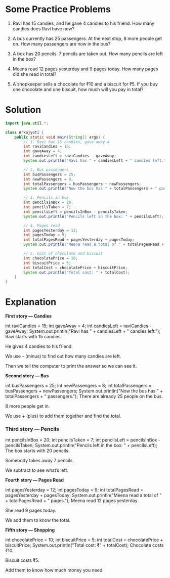 # Some Practice Problems

1. Ravi has 15 candies, and he gave 4 candies to his friend. How many candies does Ravi have now?

2. A bus currently has 25 passengers. At the next stop, 8 more people get on. How many passengers are now in the bus?

3. A box has 20 pencils. 7 pencils are taken out. How many pencils are left in the box?

4. Meena read 12 pages yesterday and 9 pages today. How many pages did she read in total?

5. A shopkeeper sells a chocolate for ₹10 and a biscuit for ₹5. If you buy one chocolate and one biscuit, how much will you pay in total?

# Solution

```Java
import java.util.*;

class Arkajyoti {
    public static void main(String[] args) {
        // 1. Ravi has 15 candies, gave away 4
        int raviCandies = 15;
        int gaveAway = 4;
        int candiesLeft = raviCandies - gaveAway;
        System.out.println("Ravi has " + candiesLeft + " candies left.");

        // 2. Bus passengers
        int busPassengers = 25;
        int newPassengers = 8;
        int totalPassengers = busPassengers + newPassengers;
        System.out.println("Now the bus has " + totalPassengers + " passengers.");

        // 3. Pencils in box
        int pencilsInBox = 20;
        int pencilsTaken = 7;
        int pencilsLeft = pencilsInBox - pencilsTaken;
        System.out.println("Pencils left in the box: " + pencilsLeft);

        // 4. Pages read
        int pagesYesterday = 12;
        int pagesToday = 9;
        int totalPagesRead = pagesYesterday + pagesToday;
        System.out.println("Meena read a total of " + totalPagesRead + " pages.");

        // 5. Cost of chocolate and biscuit
        int chocolatePrice = 10;
        int biscuitPrice = 5;
        int totalCost = chocolatePrice + biscuitPrice;
        System.out.println("Total cost: " + totalCost);
    }
}
```

# Explanation

**First story — Candies**

int raviCandies = 15;
int gaveAway = 4;
int candiesLeft = raviCandies - gaveAway;
System.out.println("Ravi has " + candiesLeft + " candies left.");
Ravi starts with 15 candies.

He gives 4 candies to his friend.

We use - (minus) to find out how many candies are left.

Then we tell the computer to print the answer so we can see it.


**Second story — Bus**

int busPassengers = 25;
int newPassengers = 8;
int totalPassengers = busPassengers + newPassengers;
System.out.println("Now the bus has " + totalPassengers + " passengers.");
There are already 25 people on the bus.

8 more people get in.

We use + (plus) to add them together and find the total.


<h3>Third story — Pencils</h3>

int pencilsInBox = 20;
int pencilsTaken = 7;
int pencilsLeft = pencilsInBox - pencilsTaken;
System.out.println("Pencils left in the box: " + pencilsLeft);
The box starts with 20 pencils.

Somebody takes away 7 pencils.

We subtract to see what’s left.


**Fourth story — Pages Read**

int pagesYesterday = 12;
int pagesToday = 9;
int totalPagesRead = pagesYesterday + pagesToday;
System.out.println("Meena read a total of " + totalPagesRead + " pages.");
Meena read 12 pages yesterday.

She read 9 pages today.

We add them to know the total.


**Fifth story — Shopping**

int chocolatePrice = 10;
int biscuitPrice = 5;
int totalCost = chocolatePrice + biscuitPrice;
System.out.println("Total cost: ₹" + totalCost);
Chocolate costs ₹10.

Biscuit costs ₹5.

Add them to know how much money you need.